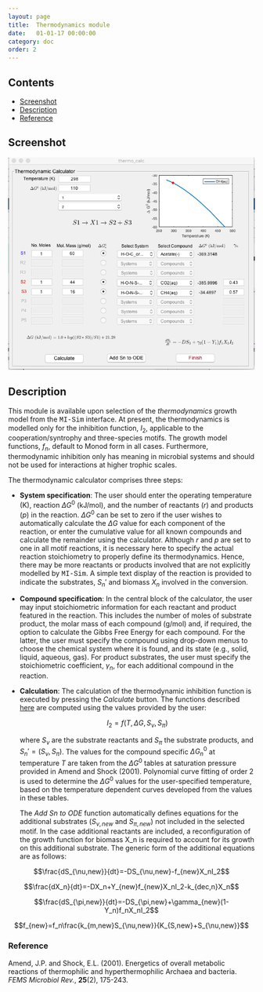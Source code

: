 ```yaml
---
layout: page
title:  Thermodynamics module
date:   01-01-17 00:00:00
category: doc
order: 2
---
```

## Contents

* [Screenshot](#Screenshot)
* [Description](#Description)
* [Reference](#Reference)

## <a name="Screenshot"></a>Screenshot

![alt text](https://raw.githubusercontent.com/MI-SIM/MI-SIM.github.io/master/_posts/thermo.png "Thermodynamic Inhibition Calculator Screenshot")

## Description

This module is available upon selection of the *thermodynamics* growth model from the <span style="font-family:Courier;">MI-Sim</span>
interface. At present, the thermodynamics is modelled only for the inhibition function, $I_2$, applicable to the cooperation/syntrophy and
three-species motifs. The growth model functions, $f_n$, default to Monod form in all cases. Furthermore, thermodynamic inhibition only has meaning 
in microbial systems and should not be used for interactions at higher trophic scales.

The thermodynamic calculator comprises three steps:

* **System specification**: The user should enter the operating temperature (K), reaction $\Delta G^0$ (kJ/mol), and the
number of reactants ($r$) and products ($p$) in the reaction. $\Delta G^0$ can be set to zero if the user wishes to automatically calculate the
$\Delta G$ value for each component of the reaction, or enter the cumulative value for all known compounds and calculate the remainder using the
calculator. Although $r$ and $p$ are set to one in all motif reactions, it is necessary here to specify the actual reaction stoichiometry to 
properly define its thermodynamics. Hence, there may be more reactants or products involved that are not explicitly modelled by 
<span style="font-family:Courier;">MI-Sim</span>. A simple text display of the reaction is provided to indicate the substrates, $S_n'$ and biomass 
$X_n$ involved in the conversion.

* **Compound specification**: In the central block of the calculator, the user may input stoichiometric information for each reactant and product
featured in the reaction. This includes the number of moles of substrate product, the molar mass of each compound (g/mol) and, if required, the option
to calculate the Gibbs Free Energy for each compound. For the latter, the user must specify the compound using drop-down menus to choose the chemical 
system where it is found, and its state (e.g., solid, liquid, aqueous, gas). For product substrates, the user must specify the stoichiometric
coefficient, $\gamma_n$, for each additional compound in the reaction.

* **Calculation**: The calculation of the thermodynamic inhibition function is executed by pressing the *Calculate* button. The functions
described [here](http://mi-sim.github.io//doc/misiminterface.html#thermo) are computed using the values provided by the user:

    $$I_2 = f(T,\Delta G,S_\nu,S_\pi)$$

    where $S_\nu$ are the substrate reactants and $S_\pi$ the substrate products, and $S_n'=(S_\nu,S_\pi)$. The values for the compound specific $\Delta G_n^0$ at temperature $T$
are taken from the $\Delta G^0$ tables at saturation pressure provided in Amend and Shock (2001). Polynomial curve fitting of order 2 is used to
determine the $\Delta G^0$ values for the user-specified temperature, based on the temperature dependent curves developed from the values in these
tables.

    The *Add Sn to ODE* function automatically defines equations for the additional substrates ($S_{\nu,new}$ and $S_{\pi,new}$) not included in the selected motif.
In the case additional reactants are included, a reconfiguration of the growth function for biomass X_n is required to account for its growth on this
additional substrate. The generic form of the additional equations are as follows:

$$\frac{dS_{\nu,new}}{dt}=-DS_{\nu,new}-f_{new}X_nI_2$$

$$\frac{dX_n}{dt}=-DX_n+Y_{new}f_{new}X_nI_2-k_{dec,n}X_n$$

$$\frac{dS_{\pi,new}}{dt}=-DS_{\pi,new}+\gamma_{new}(1-Y_n)f_nX_nI_2$$

$$f_{new}=f_n\frac{k_{m,new}S_{\nu,new}}{K_{S,new}+S_{\nu,new}}$$
 
### Reference

Amend, J.P. and  Shock, E.L. (2001). Energetics of overall metabolic reactions of thermophilic and hyperthermophilic Archaea and bacteria. 
*FEMS Microbiol Rev.*, **25**(2), 175-243.
 
